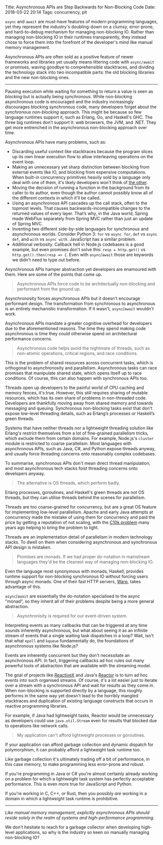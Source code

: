 Title: Asynchronous APIs are Step Backwards for Non-Blocking Code
Date: 2018-03-22 20:14
Tags: concurrency, plt

`async` and `await` are must-have features of modern programming languages, yet
they represent the industry's doubling-down on a clumsy, error-prone, and
hard-to-debug mechanism for managing non-blocking IO. Rather than managing
non-blocking IO in their runtimes transparently, they instead chose to force
them into the forefront of the developer's mind like manual memory management.

Asynchronous APIs are often sold as a positive feature of newer frameworks and
libraries yet usually means littering code with `async/await` or promises,
waving goodbye to comprehensible stacktraces, and dividing the technology stack
into two incompatible parts: the old blocking libraries and the new non-blocking
ones.

***

Pausing execution while waiting for something to return a value is seen as
_blocking_ but is actually being _synchronous_. While non-blocking asynchronous
code is encouraged and the industry increasingly discourages blocking
synchronous code, many developers forget about the _synchronous non-blocking_
approach. This might be because so few language runtimes support it, such as
Erlang, Go, and Haskell's GHC. The three big runtimes don’t support it: web
browsers, the JVM, and .NET. They get more entrenched in the asynchronous
non-blocking approach over time.

Asynchronous APIs have many problems, such as:

* Discarding useful context like stacktraces because the program slices up its
  own linear execution flow to allow interleaving operations on the event loop.
* Making an unnecessary yet sharp distinction between blocking from external
  events like IO, and blocking from expensive computations. When built-in
  concurrency primitives heavily sold by a language only deal with one of them,
  it's likely developers won't think of
  [the other](https://www.owasp.org/index.php/Regular_expression_Denial_of_Service_-_ReDoS).
* Moving the decision of running a function in the background from its caller to
  its author, even though the author cannot possibly know all of the different
  contexts in which it'll be called.
* Using an asynchronous API cascades up the call stack, often to the topmost
  levels.  That causes backwards-incompatible changes to the returned values of
  every layer. That’s why, in the Java world, Spring made WebFlux separately
  from Spring MVC rather than just an update of Spring MVC.
* Inventing two different side-by-side languages for synchronous and
  asynchronous worlds. Consider Python 3: `for` vs `async for`, `def` vs `async
  def`, and `with` vs `async with`.  JavaScript has a similar problem.
*  Additional verbosity. Callback hell in Node.js codebases is a good example,
   but even promises don't solve this: `resp = http.get()` vs
   `http.get().then(resp => {`. Even with `async`/`await` those are keywords we
   didn't need to type out before.

Asynchronous APIs hamper abstraction yet developers are enamoured with them.
Here are some of the points that come up.

> Asynchronous APIs force code to be architectually non-blocking and performant
> from the ground up.

Asynchronosity forces asynchronous APIs but it doesn't encourage performant
design. The transformation from synchronous to asynchronous is an entirely
mechanistic transformation. If it wasn't, `async`/`await` wouldn't work.

Asynchronous APIs mandate a greater cognitive overhead for developers due to
the aforementioned reasons. The time they spend making code asynchronous is
time they could otherwise spend on architectural performance concerns.

> Asynchronous code helps avoid the nightmare of threads, such as non-atomic
> operations, critical regions, and race conditions.

This is the problem of shared resources across concurrent tasks, which is
orthogonal to asynchronosity and parallelism. Asynchronous tasks can race
promises that manipulate shared state, which opens itself up to race
conditions. Of course, this can also happen with synchronous APIs too.

Threads open up developers to the painful world of CPU caching and memory
fences, it's true. However, this still requires sharing of mutable resources,
which has its own share of problems in non-threaded code. Developers are
thankfully moving away from shared memory and towards messaging and queuing.
Synchronous non-blocking tasks exist that don't expose low-level threading
details, such as Erlang’s processes or Haskell’s green threads.

Systems that have neither threads nor a lightweight threading solution like
Erlang's restrict themselves from a lot of fine-grained parallelism tricks,
which exclude them from certain domains. For example, Node.js's `cluster` module
is restricted to coarse parallelism. Most languages with asynchronous APIs, such
as Java, C#, and Python expose threads anyway, and usually force threading
concerns onto reasonably complex codebases.

To summarise, synchronous APIs don't mean direct thread manipulation, and most
asynchronous tech stacks foist threading concerns onto developers anyway.

> The alternative is OS threads, which perform badly.

Erlang processes, goroutines, and Haskell's green threads are not OS threads,
but they can utilise threads behind the scenes for parallelism.

Threads are too coarse-grained for concurrency, but are a great OS feature for
implementing low-level parallelism. Apache and early Java attempts at
concurrency made the mistake of using them for concurrency and paid the price
by getting a reputation of not scaling, with the
[C10k problem](http://www.kegel.com/c10k.html) many years ago helping to bring
the problem to light.

Threads are an implementation detail of parallelism in modern technology
stacks. To dwell on them when considering asynchronous and synchronous API
design is mistaken.

> Promises are monads. If we had proper do-notation in mainstream languages
> they'd be the cleanest way of managing non-blocking IO.

Even the language most synonymous with monads, Haskell, provides runtime
support for non-blocking synchronous IO without forcing users through async
monads. One of their fast HTTP servers,
[Warp](http://www.aosabook.org/en/posa/warp.html), takes advantage of this.

`async`/`await` are essentially the do-notation specialised to the async
"monad", so they inherit all of their problems despite being a more general
abstraction.

> Asynchronisity is required for our event-driven system.

Interpreting events as many callbacks that can be triggered at any time sounds
inherently asynchronous, but what about seeing it as an infinite stream of
events that a single waiting task dispatches in a loop? Wait, isn't that what
`epoll` and `kqueue` fundamentally do, the foundations of asynchronous systems
like Node.js?

Events are inherently concurrent but they don't necessitate an asynchronous
API. In fact, triggering callbacks ad hoc rules out many powerful tools of
abstraction that are available with the streaming model.

The goal of projects like [ReactiveX](http://reactivex.io/) and Java's
[Reactor](https://projectreactor.io/) is to turn ad hoc events into such
organised streams. Of course, it's a lot easier just to iterate over a stream
with a synchronous API and wait for results as they come in. When non-blocking
is supported directly by a language, this roughly performs in the same way yet
doesn't lead to the horribly mangled stacktraces and duplication of existing
language constructs that occurs in reactive programming libraries.

For example, if Java had lightweight tasks, Reactor would be unnecessary as
developers could use `java.util.Stream` even for results that blocked due to
operations like network calls.

> My application can't afford lightweight processes or goroutines.

If your application can afford garbage collection and dynamic dispatch for
polymorphism, it can probably afford a lightweight task runtime too.

Like garbage collection it's ultimately trading off a bit of performance, in
this case memory, to make programming less error-prone and robust.

If you're programming in Java or C# you're almost certainly already working on
a problem for which a lightweight task system has perfectly acceptable
performance. This is even more true for JavaScript and Python.

If you're working in C, C++, or Rust, then you possibly _are_ working in a
domain in which a lightweight task runtime is prohibitive.

***

*Like manual memory management, explicitly asynchronous APIs should reside
solely in the realm of systems and high-performance programming.*

We don't hesitate to reach for a garbage collector when developing high-level
applications, so why is the industry so keen on manually managing non-blocking
IO?

